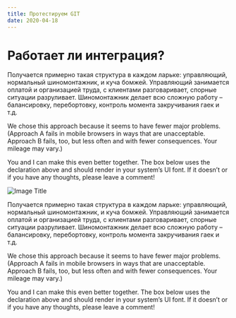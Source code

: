 ```yaml
---
title: Протестируем GIT
date: 2020-04-18
---
```


# Работает ли интеграция?

Получается примерно такая структура в каждом ларьке: управляющий, нормальный шиномонтажник, и куча бомжей. Управляющий занимается оплатой и организацией труда, с клиентами разговаривает, спорные ситуации разруливает. Шиномонтажник делает всю сложную работу – балансировку, перебортовку, контроль момента закручивания гаек и т.д.

We chose this approach because it seems to have fewer major problems. (Approach A fails in mobile browsers in ways that are unacceptable. Approach B fails, too, but less often and with fewer consequences. Your mileage may vary.)

You and I can make this even better together. The box below uses the declaration above and should render in your system’s UI font. If it doesn’t or if you have any thoughts, please leave a comment!

![Image Title](https://source.unsplash.com/842ofHC6MaI)

Получается примерно такая структура в каждом ларьке: управляющий, нормальный шиномонтажник, и куча бомжей. Управляющий занимается оплатой и организацией труда, с клиентами разговаривает, спорные ситуации разруливает. Шиномонтажник делает всю сложную работу – балансировку, перебортовку, контроль момента закручивания гаек и т.д.

We chose this approach because it seems to have fewer major problems. (Approach A fails in mobile browsers in ways that are unacceptable. Approach B fails, too, but less often and with fewer consequences. Your mileage may vary.)

You and I can make this even better together. The box below uses the declaration above and should render in your system’s UI font. If it doesn’t or if you have any thoughts, please leave a comment!
